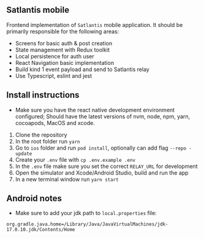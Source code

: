 ## Satlantis mobile
Frontend implementation of `Satlantis` mobile application. 
It should be primarily responsible for the following areas:

- Screens for basic auth & post creation
- State management with Redux toolkit
- Local persistence for auth user
- React Navigation basic implementation
- Build kind 1 event payload and send to Satlantis relay
- Use Typescript, eslint and jest

## Install instructions
- Make sure you have the react native development environment configured; Should have the latest versions of nvm, node, npm, yarn, cocoapods, MacOS and xcode.

1. Clone the repository
2. In the root folder run `yarn`
3. Go to `ios` folder and run `pod install`, optionally can add flag `--repo -update`
3. Create your `.env` file with `cp .env.example .env`
4. In the `.env` file make sure you set the correct `RELAY_URL` for development
5. Open the simulator and Xcode/Android Studio, build and run the app
6. In a new terminal window run `yarn start`

## Android notes
- Make sure to add your jdk path to `local.properties` file:
```
org.gradle.java.home=/Library/Java/JavaVirtualMachines/jdk-17.0.10.jdk/Contents/Home
```